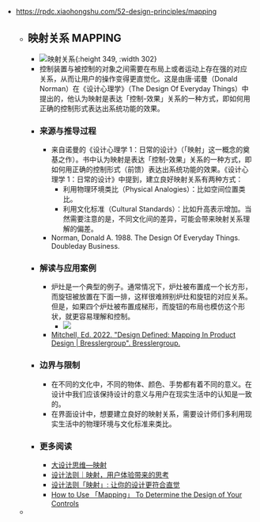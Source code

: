 - https://rpdc.xiaohongshu.com/52-design-principles/mapping
	- ## **映射关系 MAPPING**
		- ![映射关系](https://picasso-static.xiaohongshu.com/fe-platform/f84559247ac915cedff1bbb16aafcf8a32b3f45c.gif){:height 349, :width 302}
		- 控制装置与被控制的对象之间需要在布局上或者运动上存在强的对应关系，从而让用户的操作变得更直觉化。这是由唐·诺曼（Donald Norman）在《设计心理学》（The Design Of Everyday Things）中提出的，他认为映射是表达「控制-效果」关系的一种方式，即如何用正确的控制形式表达出系统功能的效果。
		- ### 来源与推导过程
			- 来自诺曼的《设计心理学 1：日常的设计》（「映射」这一概念的奠基之作）。书中认为映射是表达「控制-效果」关系的一种方式，即如何用正确的控制形式（前馈）表达出系统功能的效果。《设计心理学 1：日常的设计》中提到，建立良好映射关系有两种方式：
				- 利用物理环境类比（Physical Analogies）：比如空间位置类比。
				- 利用文化标准（Cultural Standards）：比如升高表示增加。当然需要注意的是，不同文化间的差异，可能会带来映射关系理解的偏差。
			- Norman, Donald A. 1988. The Design Of Everyday Things. Doubleday Business.
		- ### 解读与应用案例
			- 炉灶是一个典型的例子。通常情况下，炉灶被布置成一个长方形，而旋钮被放置在下面一排，这样很难辨别炉灶和旋钮的对应关系。但是，如果四个炉灶被布置成梯形，而旋钮的布局也模仿这个形状，就更容易理解和控制。
				- ![](https://picasso-static.xiaohongshu.com/fe-platform/ff8d24a11a05dfc286a61ea669a9ab08d2e830fb.png)
			- [Mitchell, Ed. 2022. "Design Defined: Mapping In Product Design | Bresslergroup". Bresslergroup.](https://www.bresslergroup.com/blog/design-defined-how-should-mapping-determine-your-controls/)
		- ### 边界与限制
			- 在不同的文化中，不同的物体、颜色、手势都有着不同的意义。在设计中我们应该保持设计的意义与用户在现实生活中的认知是一致的。
			- 在界面设计中，想要建立良好的映射关系，需要设计师们多利用现实生活中的物理环境与文化标准来类比。
		- ### 更多阅读
			- [大设计思维—映射](https://www.bilibili.com/read/cv8186582/)
			- [设计法则｜映射，用户体验带来的思考](https://www.cnwebe.com/articles/177128.html)
			- [设计法则「映射」: 让你的设计更符合直觉](https://weibo.com/ttarticle/p/show?id=2310474656997382357177)
			- [How to Use 「Mapping」 To Determine the Design of Your Controls](https://www.bresslergroup.com/blog/design-defined-how-should-mapping-determine-your-controls/)
	-